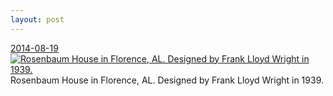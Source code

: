 ```yaml
---
layout: post
---
```


<p>
  <time><a href="/361">2014-08-19</a></time>
  <a href="/361"><img src="{{ site.assets_url }}/361-640.jpg" srcset="{{ site.assets_url }}/361-1280.jpg 1280w, {{ site.assets_url }}/361-960.jpg 960w, {{ site.assets_url }}/361-640.jpg 640w, {{ site.assets_url }}/361-320.jpg 320w" sizes="(min-width: 700px) 50vw, calc(100vw - 2rem)" alt="Rosenbaum House in Florence, AL. Designed by Frank Lloyd Wright in 1939." /></a>
  <span>Rosenbaum House in Florence, AL. Designed by Frank Lloyd Wright in 1939.</span>
</p>

